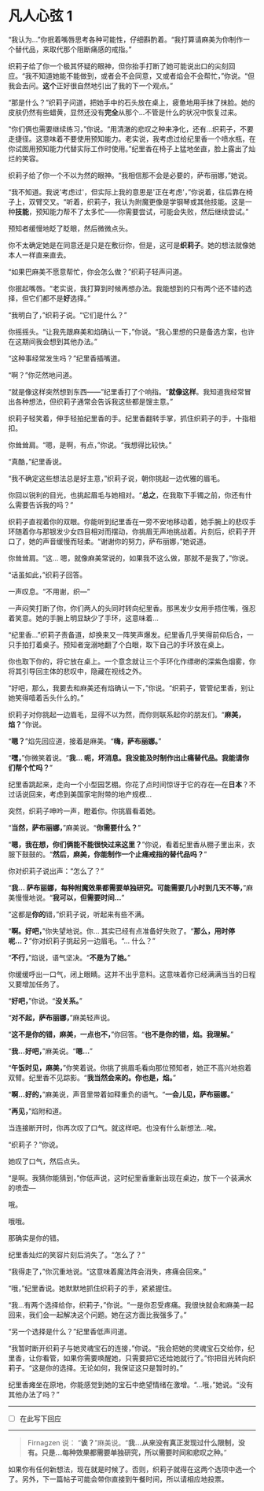 # 凡人心弦 1

“我认为...”你抿着嘴唇思考各种可能性，仔细斟酌着。“我打算请麻美为你制作一个替代品，来取代那个阻断痛感的戒指。”

织莉子给了你一个极其怀疑的眼神，但你抬手打断了她可能说出口的尖刻回应。“我不知道她能不能做到，或者会不会同意，又或者焰会不会帮忙，”你说。“但我会去问。**这个**正好很自然地引出了我的下一个观点。”

“那是什么？”织莉子问道，把她手中的石头放在桌上，疲惫地用手抹了抹脸。她的皮肤仍然有些蜡黄，显然还没有**完全**从那个...不管是什么的状况中恢复过来。

“你们俩也需要继续练习，”你说。“用清澈的悲叹之种来净化，还有...织莉子，不要走捷径。这意味着不要使用预知能力。老实说，我考虑过给纪里香一个喷水瓶，在你试图用预知能力代替实际工作时使用。”纪里香在椅子上猛地坐直，脸上露出了灿烂的笑容。

织莉子给了你一个不以为然的眼神。“我相信那不会是必要的，萨布丽娜，”她说。

“我不知道。我说'考虑过'，但实际上我的意思是'正在考虑'，”你说着，往后靠在椅子上，双臂交叉。“听着，织莉子，我认为附魔更像是学钢琴或其他技能。这是一种**技能**，预知能力帮不了太多忙——你需要尝试，可能会失败，然后继续尝试。”

预知者缓慢地眨了眨眼，然后微微点头。

你不太确定她是在同意还是只是在敷衍你，但是，这可是**织莉子**。她的想法就像她本人一样直来直去。

“如果巴麻美不愿意帮忙，你会怎么做？”织莉子轻声问道。

你抿起嘴唇。“老实说，我打算到时候再想办法。我能想到的只有两个还不错的选择，但它们都不是**好**选择。”

“我明白了，”织莉子说。“它们是什么？”

你摇摇头。“让我先跟麻美和焰确认一下，”你说。“我心里想的只是备选方案，也许在这期间我会想到其他办法。”

“这种事经常发生吗？”纪里香插嘴道。

“啊？”你茫然地问道。

“就是像这样突然想到东西——”纪里香打了个响指。“**就像这样**。我知道我经常冒出各种想法，但织莉子通常会告诉我这些都是馊主意。”

织莉子轻笑着，伸手轻拍纪里香的手。纪里香翻转手掌，抓住织莉子的手，十指相扣。

你耸耸肩。“嗯，是啊，有点，”你说。“我想得比较快。”

“真酷，”纪里香说。

“我不确定这些想法总是好主意，”织莉子说，朝你挑起一边优雅的眉毛。

你回以锐利的目光，也挑起眉毛与她相对。“**总之**，在我取下手镯之前，你还有什么需要告诉我的吗？”

织莉子直视着你的双眼。你能听到纪里香在一旁不安地移动着，她手腕上的悲叹手环随着你与那银发少女四目相对而摆动，你挑眉无声地挑战着。片刻后，织莉子开口了，她的声音缓慢而轻柔。“谢谢你的努力，萨布丽娜，”她说道。

你耸耸肩。“这... 嗯，就像麻美常说的，如果我不这么做，那就不是我了，”你说。

“话虽如此，”织莉子回答。

一声叹息。“不用谢，织—”

一声闷笑打断了你，你们两人的头同时转向纪里香。那黑发少女用手捂住嘴，强忍着笑意。她的手腕上明显缺少了手环，这意味着...

“纪里香...”织莉子责备道，却换来又一阵笑声爆发。纪里香几乎笑得前仰后合，一只手拍打着桌子。预知者宠溺地翻了个白眼，取下自己的手环放在桌上。

你也取下你的，将它放在桌上。一个意念就让三个手环化作缥缈的深紫色烟雾，你将其引导回主体的悲叹中，隐藏在视线之外。

“好吧，那么，我要去和麻美还有焰确认一下，”你说。“织莉子，管管纪里香，别让她笑得噎着舌头什么的。”

织莉子对你挑起一边眉毛，显得不以为然，而你则联系起你的朋友们。“**麻美，焰？**”你说。

“**嗯？**”焰先回应道，接着是麻美。“**嗨，萨布丽娜。**”

“**嘿，**”你微笑着说。“**我... 呃，坏消息。我没能及时制作出止痛替代品。我能请你们帮个忙吗？**”

纪里香跳起来，走向一个小型园艺棚。你花了点时间惊讶于它的存在—在**日本**？不过话说回来，考虑到美国家宅附带的地产规模...

突然，织莉子呻吟一声，瞪着你。你挑眉看着她。

“**当然，萨布丽娜，**”麻美说。“**你需要什么？**”

“**嗯，我在想，你们俩能不能很快过来这里？**”你说，看着纪里香从棚子里出来，衣服下鼓鼓的。“**然后，麻美，你能制作一个止痛戒指的替代品吗？**”

你对织莉子说出声：“怎么了？”

“**我... 萨布丽娜，每种附魔效果都需要单独研究。可能需要几小时到几天不等，**”麻美慢慢地说。“**我可以，但需要时间...**”

“这都是**你的**错，”织莉子说，听起来有些不满。

“**啊。好吧，**”你失望地说。你... 其实已经有点准备好失败了。“**那么，用时停呢...？**”你对织莉子挑起另一边眉毛。“... 什么？”

“**不行，**”焰说，语气坚决。“**不是为了她。**”

你缓缓呼出一口气，闭上眼睛。这并不出乎意料。这意味着你已经满满当当的日程又要增加任务了。

“**好吧，**”你说。“**没关系。**”

“**对不起，萨布丽娜，**”麻美轻声说。

“**这不是你的错，麻美，一点也不，**”你回答。“**也不是你的错，焰。我理解。**”

“**我...好吧，**”麻美说。“**嗯...**”

“**午饭时见，麻美，**”你笑着说。你挑了挑眉毛看向那位预知者，她正不高兴地抱着双臂。纪里香不见踪影。“**我当然会来的。你也是，焰。**”

“**啊...好的，**”麻美说，声音里带着如释重负的语气。“**一会儿见，萨布丽娜。**”

“**再见，**”焰附和道。

当连接断开时，你再次叹了口气。就这样吧。也没有什么新想法...唉。

“织莉子？”你说。

她叹了口气，然后点头。

“是啊。我猜你能猜到，”你低声说，这时纪里香重新出现在桌边，放下一个装满水的喷壶—

哦。

哦哦。

那确实是你的错。

纪里香灿烂的笑容片刻后消失了。“怎么了？”

“我得走了，”你沉重地说。“这意味着魔法阵会消失，疼痛会回来。”

“哦，”纪里香说。她默默地抓住织莉子的手，紧紧握住。

“我...有两个选择给你，织莉子，”你说。“一是你忍受疼痛。我很快就会和麻美一起回来，我们会一起解决这个问题。她在这方面比我强多了。”

“另一个选择是什么？”纪里香低声问道。

“我暂时断开织莉子与她灵魂宝石的连接，”你说。“我会把她的灵魂宝石交给你，纪里香，让你看管，如果你需要唤醒她，只需要把它还给她就行了。”你把目光转向织莉子。“这是你的选择。无论如何，我保证这只是暂时的。”

纪里香瘫坐在原地，你能感觉到她的宝石中绝望情绪在激增。“...哦，”她说。“没有其他办法了吗？”

---

- [ ] 在此写下回应

---

> Firnagzen 说： “**诶？**”麻美说。“**我...从来没有真正发现过什么限制，没有。只是...每种效果都需要单独研究，所以需要时间和悲叹之种。**”

如果你有任何新想法，现在就是时候了。否则，织莉子就得在这两个选项中选一个了。另外，下一篇帖子可能会带你直接到午餐时间，所以请相应地投票。
